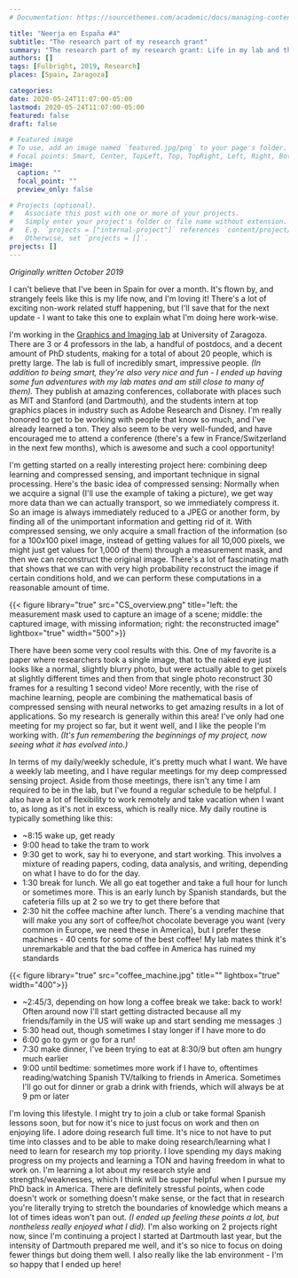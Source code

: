 ```yaml
---
# Documentation: https://sourcethemes.com/academic/docs/managing-content/

title: "Neerja en España #4"
subtitle: "The research part of my research grant"
summary: "The research part of my research grant: Life in my lab and the research I'm working on"
authors: []
tags: [Fulbright, 2019, Research]
places: [Spain, Zaragoza]

categories: 
date: 2020-05-24T11:07:00-05:00
lastmod: 2020-05-24T11:07:00-05:00
featured: false
draft: false

# Featured image
# To use, add an image named `featured.jpg/png` to your page's folder.
# Focal points: Smart, Center, TopLeft, Top, TopRight, Left, Right, BottomLeft, Bottom, BottomRight.
image:
  caption: ""
  focal_point: ""
  preview_only: false

# Projects (optional).
#   Associate this post with one or more of your projects.
#   Simply enter your project's folder or file name without extension.
#   E.g. `projects = ["internal-project"]` references `content/project/deep-learning/index.md`.
#   Otherwise, set `projects = []`.
projects: []
---
```

*Originally written October 2019*

I can't believe that I've been in Spain for over a month. It's flown by, and strangely feels like this is my life now, and I'm loving it! There's a lot of exciting non-work related stuff happening, but I'll save that for the next update - I want to take this one to explain what I'm doing here work-wise.

I'm working in the [Graphics and Imaging lab](https://graphics.unizar.es/) at University of Zaragoza. There are 3 or 4 professors in the lab, a handful of postdocs, and a decent amount of PhD students, making for a total of about 20 people, which is pretty large. The lab is full of incredibly smart, impressive people. *(In addition to being smart, they're also very nice and fun - I ended up having some fun adventures with my lab mates and am still close to many of them).* They publish at amazing conferences, collaborate with places such as MIT and Stanford (and Dartmouth), and the students intern at top graphics places in industry such as Adobe Research and Disney. I'm really honored to get to be working with people that know so much, and I've already learned a ton. They also seem to be very well-funded, and have encouraged me to attend a conference (there's a few in France/Switzerland in the next few months), which is awesome and such a cool opportunity!

I'm getting started on a really interesting project here: combining deep learning and compressed sensing, and important technique in signal processing. Here's the basic idea of compressed sensing: Normally when we acquire a signal (I'll use the example of taking a picture), we get way more data than we can actually transport, so we immediately compress it. So an image is always immediately reduced to a JPEG or another form, by finding all of the unimportant information and getting rid of it. With compressed sensing, we only acquire a small fraction of the information (so for a 100x100 pixel image, instead of getting values for all 10,000 pixels, we might just get values for 1,000 of them) through a measurement mask, and then we can reconstruct the original image. There's a lot of fascinating math that shows that we can with very high probability reconstruct the image if certain conditions hold, and we can perform these computations in a reasonable amount of time.

 {{< figure library="true" src="CS_overview.png" title="left: the measurement mask used to capture an image of a scene; middle: the captured image, with missing information; right: the reconstructed image" lightbox="true" width="500">}}


There have been some very cool results with this. One of my favorite is a paper where researchers took a single image, that to the naked eye just looks like a normal, slightly blurry photo, but were actually able to get pixels at slightly different times and then from that single photo reconstruct 30 frames for a resulting 1 second video! More recently, with the rise of machine learning, people are combining the mathematical basis of compressed sensing with neural networks to get amazing results in a lot of applications. So my research is generally within this area! I've only had one meeting for my project so far, but it went well, and I like the people I'm working with. *(It's fun remembering the beginnings of my project, now seeing what it has evolved into.)*

In terms of my daily/weekly schedule, it's pretty much what I want. We have a weekly lab meeting, and I have regular meetings for my deep compressed sensing project. Aside from those meetings, there isn't any time I am required to be in the lab, but I've found a regular schedule to be helpful. I also have a lot of flexibility to work remotely and take vacation when I want to, as long as it's not in excess, which is really nice. My daily routine is typically something like this:

- ~8:15 wake up, get ready
- 9:00 head to take the tram to work
- 9:30 get to work, say hi to everyone, and start working. This involves a mixture of reading papers, coding, data analysis, and writing, depending on what I have to do for the day.
- 1:30 break for lunch. We all go eat together and take a full hour for lunch or sometimes more. This is an early lunch by Spanish standards, but the cafeteria fills up at 2 so we try to get there before that
- 2:30 hit the coffee machine after lunch. There's a vending machine that will make you any sort of coffee/hot chocolate beverage you want (very common in Europe, we need these in America), but I prefer these machines - 40 cents for some of the best coffee! My lab mates think it's unremarkable and that the bad coffee in America has ruined my standards

 {{< figure library="true" src="coffee_machine.jpg" title="" lightbox="true" width="400">}}

- ~2:45/3, depending on how long a coffee break we take: back to work! Often around now I'll start getting distracted because all my friends/family in the US will wake up and start sending me messages :)
- 5:30 head out, though sometimes I stay longer if I have more to do
- 6:00 go to gym or go for a run!
- 7:30 make dinner, I've been trying to eat at 8:30/9 but often am hungry much earlier
- 9:00 until bedtime: sometimes more work if I have to, oftentimes reading/watching Spanish TV/talking to friends in America. Sometimes I'll go out for dinner or grab a drink with friends, which will always be at 9 pm or later

I'm loving this lifestyle. I might try to join a club or take formal Spanish lessons soon, but for now it's nice to just focus on work and then on enjoying life. I adore doing research full time. It's nice to not have to put time into classes and to be able to make doing research/learning what I need to learn for research my top priority. I love spending my days making progress on my projects and learning a TON and having freedom in what to work on. I'm learning a lot about my research style and strengths/weaknesses, which I think will be super helpful when I pursue my PhD back in America. There are definitely stressful points, when code doesn't work or something doesn't make sense, or the fact that in research you're literally trying to stretch the boundaries of knowledge which means a lot of times ideas won't pan out. *(I ended up feeling these points a lot, but nontheless really enjoyed what I did).* I'm also working on 2 projects right now, since I'm continuing a project I started at Dartmouth last year, but the intensity of Dartmouth prepared me well, and it's so nice to focus on doing fewer things but doing them well. I also really like the lab environment - I'm so happy that I ended up here!